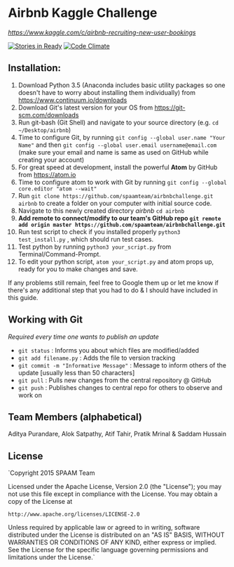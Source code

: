 

# Airbnb Kaggle Challenge
*https://www.kaggle.com/c/airbnb-recruiting-new-user-bookings*

[![Stories in Ready](https://badge.waffle.io/spaamteam/airbnbchallenge.png?label=ready&title=Ready)](https://waffle.io/spaamteam/airbnbchallenge)
[![Code Climate](https://codeclimate.com/github/spaamteam/airbnbchallenge/badges/gpa.svg)](https://codeclimate.com/github/spaamteam/airbnbchallenge)

## Installation:

1. Download Python 3.5 (Anaconda includes basic utility packages so one doesn't have to worry about installing them individually) from https://www.continuum.io/downloads
2. Download Git's latest version for your OS from https://git-scm.com/downloads
3. Run git-bash (Git Shell) and navigate to your source directory (e.g. `cd ~/Desktop/airbnb`)
4. Time to configure Git, by running `git config --global user.name "Your Name"` and then `git config --global user.email username@email.com` (make sure your email and name is same as used on GitHub while creating your account)
5. For great speed at development, install the powerful **Atom** by GitHub from https://atom.io
6. Time to configure atom to work with Git by running `git config --global core.editor "atom --wait"`
7. Run `git clone https://github.com/spaamteam/airbnbchallenge.git airbnb` to create a folder on your computer with initial source code.
8. Navigate to this newly created directory *airbnb* `cd airbnb`
9. **Add remote to connect/modify to our team's GitHub repo `git remote add origin master https://github.com/spaamteam/airbnbchallenge.git`**
10. Run test script to check if you installed properly `python3 test_install.py` , which should run test cases.
11. Test python by running `python3 your_script.py` from Terminal/Command-Prompt.
12. To edit your python script, `atom your_script.py` and atom props up, ready for you to make changes and save.

If any problems still remain, feel free to Google them up or let me know if there's any additional step that you had to do & I should have included in this guide.

## Working with Git

*Required every time one wants to publish an update*
- `git status` : Informs you about which files are modified/added
- `git add filename.py` : Adds the file to version tracking
- `git commit -m "Informative Message"` : Message to inform others of the update [usually less than 50 characters]
- `git pull` : Pulls new changes from the central repository @ GitHub
- `git push` : Publishes changes to central repo for others to observe and work on

## Team Members (alphabetical)

Aditya Purandare, Alok Satpathy, Atif Tahir, Pratik Mrinal & Saddam Hussain

## License

`Copyright 2015 SPAAM Team

Licensed under the Apache License, Version 2.0 (the "License");
you may not use this file except in compliance with the License.
You may obtain a copy of the License at

    http://www.apache.org/licenses/LICENSE-2.0

Unless required by applicable law or agreed to in writing, software
distributed under the License is distributed on an "AS IS" BASIS,
WITHOUT WARRANTIES OR CONDITIONS OF ANY KIND, either express or implied.
See the License for the specific language governing permissions and
limitations under the License.`
